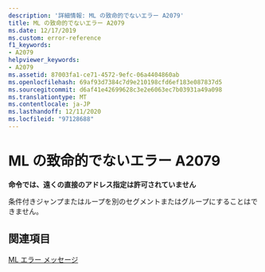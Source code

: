 ```yaml
---
description: '詳細情報: ML の致命的でないエラー A2079'
title: ML の致命的でないエラー A2079
ms.date: 12/17/2019
ms.custom: error-reference
f1_keywords:
- A2079
helpviewer_keywords:
- A2079
ms.assetid: 87003fa1-ce71-4572-9efc-06a4404860ab
ms.openlocfilehash: 69af93d7384c7d9e210198cfd6ef183e087837d5
ms.sourcegitcommit: d6af41e42699628c3e2e6063ec7b03931a49a098
ms.translationtype: MT
ms.contentlocale: ja-JP
ms.lasthandoff: 12/11/2020
ms.locfileid: "97128688"
---
```

# <a name="ml-nonfatal-error-a2079"></a>ML の致命的でないエラー A2079

**命令では、遠くの直接のアドレス指定は許可されていません**

条件付きジャンプまたはループを別のセグメントまたはグループにすることはできません。

## <a name="see-also"></a>関連項目

[ML エラー メッセージ](ml-error-messages.md)
